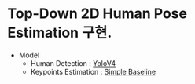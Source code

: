 # Top-Down 2D Human Pose Estimation 구현.

- Model
  - Human Detection : <a href="https://github.com/WongKinYiu/PyTorch_YOLOv4">YoloV4</a>
  - Keypoints Estimation : <a href="https://github.com/microsoft/human-pose-estimation.pytorch">Simple Baseline </a>

##
